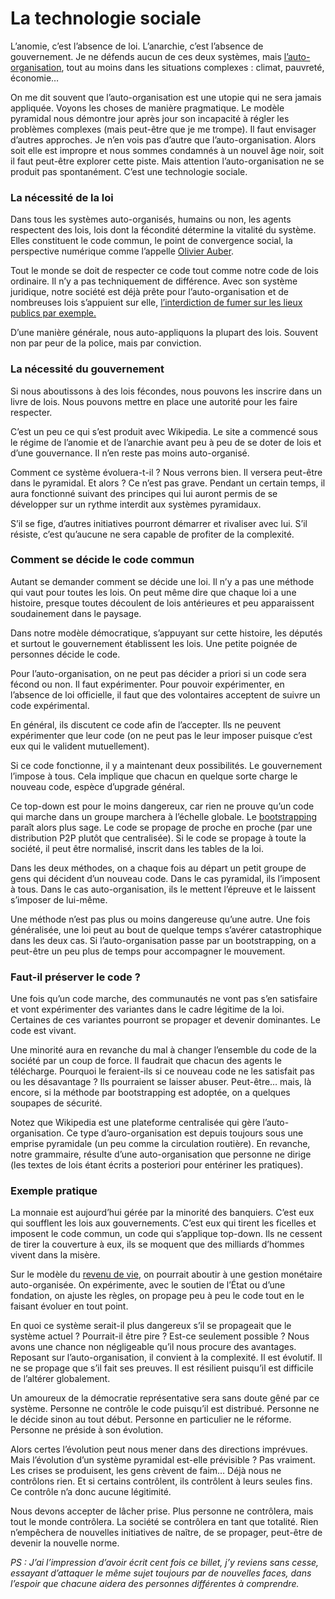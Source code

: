 # La technologie sociale

L’anomie, c’est l’absence de loi. L’anarchie, c’est l’absence de gouvernement. Je ne défends aucun de ces deux systèmes, mais [l’auto-organisation](https://tcrouzet.com/tag/auto-organisation/), tout au moins dans les situations complexes : climat, pauvreté, économie…<span id="more-14352"></span>

On me dit souvent que l’auto-organisation est une utopie qui ne sera jamais appliquée. Voyons les choses de manière pragmatique. Le modèle pyramidal nous démontre jour après jour son incapacité à régler les problèmes complexes (mais peut-être que je me trompe). Il faut envisager d’autres approches. Je n’en vois pas d’autre que l’auto-organisation. Alors soit elle est impropre et nous sommes condamnés à un nouvel âge noir, soit il faut peut-être explorer cette piste. Mais attention l’auto-organisation ne se produit pas spontanément. C’est une technologie sociale.

### La nécessité de la loi

Dans tous les systèmes auto-organisés, humains ou non, les agents respectent des lois, lois dont la fécondité détermine la vitalité du système. Elles constituent le code commun, le point de convergence social, la perspective numérique comme l’appelle [Olivier Auber](http://perspective-numerique.net).

Tout le monde se doit de respecter ce code tout comme notre code de lois ordinaire. Il n’y a pas techniquement de différence. Avec son système juridique, notre société est déjà prête pour l’auto-organisation et de nombreuses lois s’appuient sur elle, [l’interdiction de fumer sur les lieux publics par exemple.](https://tcrouzet.com/2009/09/18/piratons-et-donnons-pour-montrer-le-chemin/)

D’une manière générale, nous auto-appliquons la plupart des lois. Souvent non par peur de la police, mais par conviction.

### La nécessité du gouvernement

Si nous aboutissons à des lois fécondes, nous pouvons les inscrire dans un livre de lois. Nous pouvons mettre en place une autorité pour les faire respecter.

C’est un peu ce qui s’est produit avec Wikipedia. Le site a commencé sous le régime de l’anomie et de l’anarchie avant peu à peu de se doter de lois et d’une gouvernance. Il n’en reste pas moins auto-organisé.

Comment ce système évoluera-t-il ? Nous verrons bien. Il versera peut-être dans le pyramidal. Et alors ? Ce n’est pas grave. Pendant un certain temps, il aura fonctionné suivant des principes qui lui auront permis de se développer sur un rythme interdit aux systèmes pyramidaux.

S’il se fige, d’autres initiatives pourront démarrer et rivaliser avec lui. S’il résiste, c’est qu’aucune ne sera capable de profiter de la complexité.

### Comment se décide le code commun

Autant se demander comment se décide une loi. Il n’y a pas une méthode qui vaut pour toutes les lois. On peut même dire que chaque loi a une histoire, presque toutes découlent de lois antérieures et peu apparaissent soudainement dans le paysage.

Dans notre modèle démocratique, s’appuyant sur cette histoire, les députés et surtout le gouvernement établissent les lois. Une petite poignée de personnes décide le code.

Pour l’auto-organisation, on ne peut pas décider a priori si un code sera fécond ou non. Il faut expérimenter. Pour pouvoir expérimenter, en l’absence de loi officielle, il faut que des volontaires acceptent de suivre un code expérimental.

En général, ils discutent ce code afin de l’accepter. Ils ne peuvent expérimenter que leur code (on ne peut pas le leur imposer puisque c’est eux qui le valident mutuellement).

Si ce code fonctionne, il y a maintenant deux possibilités. Le gouvernement l’impose à tous. Cela implique que chacun en quelque sorte charge le nouveau code, espèce d’upgrade général.

Ce top-down est pour le moins dangereux, car rien ne prouve qu’un code qui marche dans un groupe marchera à l’échelle globale. Le [bootstrapping](https://tcrouzet.com/2010/02/01/bootstrapping-social/) paraît alors plus sage. Le code se propage de proche en proche (par une distribution P2P plutôt que centralisée). Si le code se propage à toute la société, il peut être normalisé, inscrit dans les tables de la loi.

Dans les deux méthodes, on a chaque fois au départ un petit groupe de gens qui décident d’un nouveau code. Dans le cas pyramidal, ils l’imposent à tous. Dans le cas auto-organisation, ils le mettent l’épreuve et le laissent s’imposer de lui-même.

Une méthode n’est pas plus ou moins dangereuse qu’une autre. Une fois généralisée, une loi peut au bout de quelque temps s’avérer catastrophique dans les deux cas. Si l’auto-organisation passe par un bootstrapping, on a peut-être un peu plus de temps pour accompagner le mouvement.

### Faut-il préserver le code ?

Une fois qu’un code marche, des communautés ne vont pas s’en satisfaire et vont expérimenter des variantes dans le cadre légitime de la loi. Certaines de ces variantes pourront se propager et devenir dominantes. Le code est vivant.

Une minorité aura en revanche du mal à changer l’ensemble du code de la société par un coup de force. Il faudrait que chacun des agents le télécharge. Pourquoi le feraient-ils si ce nouveau code ne les satisfait pas ou les désavantage ? Ils pourraient se laisser abuser. Peut-être… mais, là encore, si la méthode par bootstrapping est adoptée, on a quelques soupapes de sécurité.

Notez que Wikipedia est une plateforme centralisée qui gère l’auto-organisation. Ce type d’auro-organisation est depuis toujours sous une emprise pyramidale (un peu comme la circulation routière). En revanche, notre grammaire, résulte d’une auto-organisation que personne ne dirige (les textes de lois étant écrits a posteriori pour entériner les pratiques).

### Exemple pratique

La monnaie est aujourd’hui gérée par la minorité des banquiers. C’est eux qui soufflent les lois aux gouvernements. C’est eux qui tirent les ficelles et imposent le code commun, un code qui s’applique top-down. Ils ne cessent de tirer la couverture à eux, ils se moquent que des milliards d’hommes vivent dans la misère.

Sur le modèle du [revenu de vie](http://www.slideshare.net/revenudevie/droit-dexistence-a-lere-du-numerique), on pourrait aboutir à une gestion monétaire auto-organisée. On expérimente, avec le soutien de l’État ou d’une fondation, on ajuste les règles, on propage peu à peu le code tout en le faisant évoluer en tout point.

En quoi ce système serait-il plus dangereux s’il se propageait que le système actuel ? Pourrait-il être pire ? Est-ce seulement possible ? Nous avons une chance non négligeable qu’il nous procure des avantages. Reposant sur l’auto-organisation, il convient à la complexité. Il est évolutif. Il ne se propage que s’il fait ses preuves. Il est résilient puisqu’il est difficile de l’altérer globalement.

Un amoureux de la démocratie représentative sera sans doute gêné par ce système. Personne ne contrôle le code puisqu’il est distribué. Personne ne le décide sinon au tout début. Personne en particulier ne le réforme. Personne ne préside à son évolution.

Alors certes l’évolution peut nous mener dans des directions imprévues. Mais l’évolution d’un système pyramidal est-elle prévisible ? Pas vraiment. Les crises se produisent, les gens crèvent de faim… Déjà nous ne contrôlons rien. Et si certains contrôlent, ils contrôlent à leurs seules fins. Ce contrôle n’a donc aucune légitimité.

Nous devons accepter de lâcher prise. Plus personne ne contrôlera, mais tout le monde contrôlera. La société se contrôlera en tant que totalité. Rien n’empêchera de nouvelles initiatives de naître, de se propager, peut-être de devenir la nouvelle norme.

*PS : J’ai l’impression d’avoir écrit cent fois ce billet, j’y reviens sans cesse, essayant d’attaquer le même sujet toujours par de nouvelles faces, dans l’espoir que chacune aidera des personnes différentes à comprendre.*